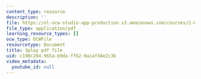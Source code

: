```yaml
---
content_type: resource
description: ''
file: https://ol-ocw-studio-app-production.s3.amazonaws.com/courses/2-627-fundamentals-of-photovoltaics-fall-2013/c198c284965ab9daffb20acafd4e2c3b_dFF2DuEv-2c.pdf
file_type: application/pdf
learning_resource_types: []
ocw_type: OCWFile
resourcetype: Document
title: 3play pdf file
uid: c198c284-965a-b9da-ffb2-0acafd4e2c3b
video_metadata:
  youtube_id: null
---
```

